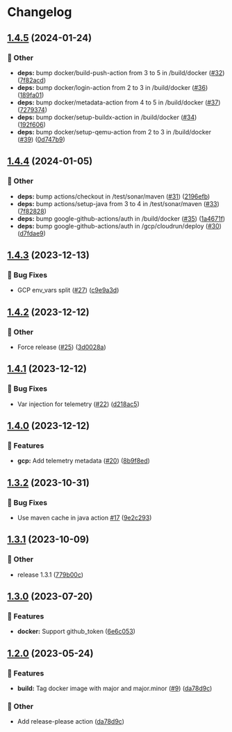 # Changelog

## [1.4.5](https://github.com/NeoSpheres/.github/compare/v1.4.4...v1.4.5) (2024-01-24)


### 🧰 Other

* **deps:** bump docker/build-push-action from 3 to 5 in /build/docker ([#32](https://github.com/NeoSpheres/.github/issues/32)) ([7f82acd](https://github.com/NeoSpheres/.github/commit/7f82acd15267674de954c17262b7b028ffb8a85e))
* **deps:** bump docker/login-action from 2 to 3 in /build/docker ([#36](https://github.com/NeoSpheres/.github/issues/36)) ([189fa01](https://github.com/NeoSpheres/.github/commit/189fa0153b49468c683888ff8968a4ec70022916))
* **deps:** bump docker/metadata-action from 4 to 5 in /build/docker ([#37](https://github.com/NeoSpheres/.github/issues/37)) ([7279374](https://github.com/NeoSpheres/.github/commit/7279374ca3056a94b699913119fbcdc25a263cff))
* **deps:** bump docker/setup-buildx-action in /build/docker ([#34](https://github.com/NeoSpheres/.github/issues/34)) ([192f606](https://github.com/NeoSpheres/.github/commit/192f60671babdb6b1c03811a8a1c189aa8069187))
* **deps:** bump docker/setup-qemu-action from 2 to 3 in /build/docker ([#39](https://github.com/NeoSpheres/.github/issues/39)) ([0d747b9](https://github.com/NeoSpheres/.github/commit/0d747b93b0e90fe3a2ca74517d9fd080836dee87))

## [1.4.4](https://github.com/NeoSpheres/.github/compare/v1.4.3...v1.4.4) (2024-01-05)


### 🧰 Other

* **deps:** bump actions/checkout in /test/sonar/maven ([#31](https://github.com/NeoSpheres/.github/issues/31)) ([2196efb](https://github.com/NeoSpheres/.github/commit/2196efb344197bfe6336cd6c9cc821355bc5f24e))
* **deps:** bump actions/setup-java from 3 to 4 in /test/sonar/maven ([#33](https://github.com/NeoSpheres/.github/issues/33)) ([7f82828](https://github.com/NeoSpheres/.github/commit/7f82828bd32e38a43330caca7f4add72e26b274e))
* **deps:** bump google-github-actions/auth in /build/docker ([#35](https://github.com/NeoSpheres/.github/issues/35)) ([1a4671f](https://github.com/NeoSpheres/.github/commit/1a4671f4040cd9e95bbfd3bb50a023041c8c3704))
* **deps:** bump google-github-actions/auth in /gcp/cloudrun/deploy ([#30](https://github.com/NeoSpheres/.github/issues/30)) ([d7fdae9](https://github.com/NeoSpheres/.github/commit/d7fdae92b2959231682068f288b4e7fc25da4822))

## [1.4.3](https://github.com/NeoSpheres/.github/compare/v1.4.2...v1.4.3) (2023-12-13)


### 🐞 Bug Fixes

* GCP env_vars split ([#27](https://github.com/NeoSpheres/.github/issues/27)) ([c9e9a3d](https://github.com/NeoSpheres/.github/commit/c9e9a3d2ff455f47929a46f1584af80d76c3f7b2))

## [1.4.2](https://github.com/NeoSpheres/.github/compare/v1.4.1...v1.4.2) (2023-12-12)


### 🧰 Other

* Force release ([#25](https://github.com/NeoSpheres/.github/issues/25)) ([3d0028a](https://github.com/NeoSpheres/.github/commit/3d0028a3ad20b0139a8e3bc694aa67a6f08c8492))

## [1.4.1](https://github.com/NeoSpheres/.github/compare/v1.4.0...v1.4.1) (2023-12-12)


### 🐞 Bug Fixes

* Var injection for telemetry ([#22](https://github.com/NeoSpheres/.github/issues/22)) ([d218ac5](https://github.com/NeoSpheres/.github/commit/d218ac5f8a31b97e75b2ee24b2825fccdddeadcd))

## [1.4.0](https://github.com/NeoSpheres/.github/compare/v1.3.2...v1.4.0) (2023-12-12)


### 🚀 Features

* **gcp:** Add telemetry metadata ([#20](https://github.com/NeoSpheres/.github/issues/20)) ([8b9f8ed](https://github.com/NeoSpheres/.github/commit/8b9f8edffd99cc543257f1bae42ce67203127d2d))

## [1.3.2](https://github.com/NeoSpheres/.github/compare/v1.3.1...v1.3.2) (2023-10-31)


### 🐞 Bug Fixes

* Use maven cache in java action [#17](https://github.com/NeoSpheres/.github/issues/17) ([9e2c293](https://github.com/NeoSpheres/.github/commit/9e2c2931aa4a251c852798e5c3c03dd55401b58a))

## [1.3.1](https://github.com/NeoSpheres/.github/compare/v1.3.0...v1.3.1) (2023-10-09)


### 🧰 Other

* release 1.3.1 ([779b00c](https://github.com/NeoSpheres/.github/commit/779b00c9c8a0311c6c82c781e81544ee5ae3889a))

## [1.3.0](https://github.com/NeoSpheres/.github/compare/v1.2.0...v1.3.0) (2023-07-20)


### 🚀 Features

* **docker:** Support github_token ([6e6c053](https://github.com/NeoSpheres/.github/commit/6e6c0533a4bacdd6bc24c1666db591fb092b0a42))

## [1.2.0](https://github.com/NeoSpheres/.github/compare/v1.1.1...v1.2.0) (2023-05-24)


### 🚀 Features

* **build:** Tag docker image with major and major.minor ([#9](https://github.com/NeoSpheres/.github/issues/9)) ([da78d9c](https://github.com/NeoSpheres/.github/commit/da78d9ce361c94f2ecb46585902a82be1fe6175c))


### 🧰 Other

* Add release-please action ([da78d9c](https://github.com/NeoSpheres/.github/commit/da78d9ce361c94f2ecb46585902a82be1fe6175c))

